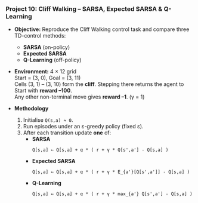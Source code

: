 ### **Project 10: Cliff Walking – SARSA, Expected SARSA & Q-Learning**

- **Objective:** Reproduce the Cliff Walking control task and compare three TD-control methods:
  - **SARSA** (on-policy)
  - **Expected SARSA**
  - **Q-Learning** (off-policy)

- **Environment:** 4 × 12 grid  
  Start = (3, 0), Goal = (3, 11)  
  Cells (3, 1) – (3, 10) form the **cliff**. Stepping there returns the agent to Start with **reward –100**.  
  Any other non-terminal move gives **reward –1**. (γ = 1)

- **Methodology**
  1. Initialise `Q(s,a) ≈ 0`.
  2. Run episodes under an ε-greedy policy (fixed ε).
  3. After each transition update **one** of:
     - **SARSA**  
       ```text
       Q[s,a] ← Q[s,a] + α * ( r + γ * Q[s',a'] - Q[s,a] )
       ```
     - **Expected SARSA**  
       ```text
       Q[s,a] ← Q[s,a] + α * ( r + γ * E_{a'}[Q[s',a']] - Q[s,a] )
       ```
     - **Q-Learning**  
       ```text
       Q[s,a] ← Q[s,a] + α * ( r + γ * max_{a'} Q[s',a'] - Q[s,a] )
       ```



